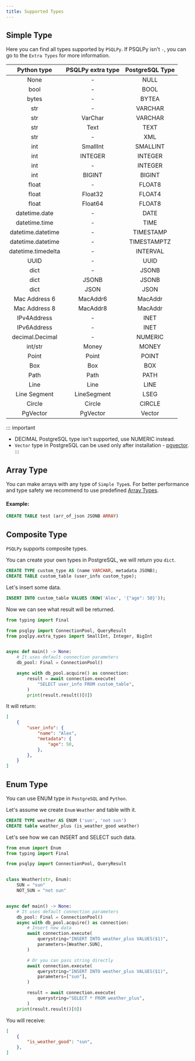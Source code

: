 ```yaml
---
title: Supported Types
---
```


## Simple Type
Here you can find all types supported by `PSQLPy`. If PSQLPy isn't `-`, you can go to the `Extra Types` for more information.

| Python type | PSQLPy extra type | PostgreSQL Type
| :---: | :---: | :---: |
| None | - | NULL |
| bool | - | BOOL |
| bytes | - | BYTEA |
| str | - | VARCHAR |
| str | VarChar | VARCHAR |
| str | Text | TEXT |
| str | - | XML |
| int | SmallInt | SMALLINT |
| int | INTEGER | INTEGER |
| int | - | INTEGER |
| int | BIGINT | BIGINT |
| float | - | FLOAT8 |
| float | Float32 | FLOAT4 |
| float | Float64 | FLOAT8 |
| datetime.date | - | DATE |
| datetime.time | - | TIME |
| datetime.datetime | - | TIMESTAMP |
| datetime.datetime | - | TIMESTAMPTZ |
| datetime.timedelta | - | INTERVAL |
| UUID | - | UUID |
| dict | - | JSONB |
| dict | JSONB | JSONB |
| dict | JSON | JSON |
| Mac Address 6 | MacAddr6 | MacAddr |
| Mac Address 8 | MacAddr8 | MacAddr |
| IPv4Address | - | INET |
| IPv6Address | - | INET |
| decimal.Decimal | - | NUMERIC |
| int/str | Money | MONEY |
| Point | Point | POINT |
| Box | Box | BOX |
| Path | Path | PATH |
| Line | Line | LINE |
| Line Segment | LineSegment | LSEG |
| Circle | Circle | CIRCLE |
| PgVector | PgVector | Vector |

::: important
- DECIMAL PostgreSQL type isn't supported, use NUMERIC instead.
- `Vector` type in PostgreSQL can be used only after installation - [pgvector](https://github.com/pgvector/pgvector).
:::


## Array Type

You can make arrays with any type of `Simple Type`s.
For better performance and type safety we recommend to use predefined [Array Types](./array_types.md).

#### Example:
```sql
CREATE TABLE test (arr_of_json JSONB ARRAY)
```

## Composite Type
`PSQLPy` supports composite types.

You can create your own types in PostgreSQL, we will return you `dict`.
```sql
CREATE TYPE custom_type AS (name VARCHAR, metadata JSONB);
CREATE TABLE custom_table (user_info custom_type);
```

Let's insert some data.

```sql
INSERT INTO custom_table VALUES (ROW('Alex', '{"age": 50}'));
```

Now we can see what result will be returned.
```python
from typing import Final

from psqlpy import ConnectionPool, QueryResult
from psqlpy.extra_types import SmallInt, Integer, BigInt


async def main() -> None:
    # It uses default connection parameters
    db_pool: Final = ConnectionPool()

    async with db_pool.acquire() as connection:
        result = await connection.execute(
            "SELECT user_info FROM custom_table",
        )
        print(result.result()[0])
```
It will return:
```json
[
    {
        "user_info": {
            "name": "Alex",
            "metadata": {
                "age": 50,
            },
        },
    }
]
```

## Enum Type
You can use ENUM type in `PostgreSQL` and `Python`.

Let's assume we create `Enum` `Weather` and table with it.
```sql
CREATE TYPE weather AS ENUM ('sun', 'not sun')
CREATE table weather_plus (is_weather_good weather)
```

Let's see how we can INSERT and SELECT such data.

```python
from enum import Enum
from typing import Final

from psqlpy import ConnectionPool, QueryResult


class Weather(str, Enum):
    SUN = "sun"
    NOT_SUN = "not sun"


async def main() -> None:
    # It uses default connection parameters
    db_pool: Final = ConnectionPool()
    async with db_pool.acquire() as connection:
        # Insert new data
        await connection.execute(
            querystring="INSERT INTO weather_plus VALUES($1)",
            parameters=[Weather.SUN],
        )

        # Or you can pass string directly
        await connection.execute(
            querystring="INSERT INTO weather_plus VALUES($1)",
            parameters=["sun"],
        )

        result = await connection.execute(
            querystring="SELECT * FROM weather_plus",
        )
    print(result.result()[0])
```
You will receive:
```json
[
    {
        "is_weather_good": "sun",
    },
]
```
